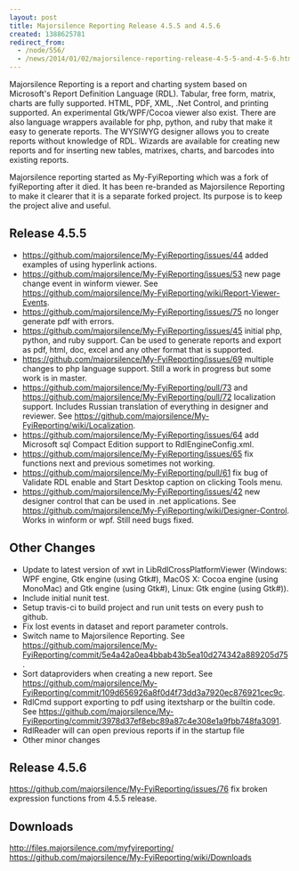 ```yaml
---
layout: post
title: Majorsilence Reporting Release 4.5.5 and 4.5.6
created: 1388625781
redirect_from:
  - /node/556/
  - /news/2014/01/02/majorsilence-reporting-release-4-5-5-and-4-5-6.html
---
```

Majorsilence Reporting is a report and charting system based on Microsoft's Report Definition Language (RDL). Tabular, free form, matrix, charts are fully supported. HTML, PDF, XML, .Net Control, and printing supported.  An experimental Gtk/WPF/Cocoa viewer also exist.  There are also language wrappers available for php, python, and ruby that make it easy to generate reports.  The WYSIWYG designer allows you to create reports without knowledge of RDL. Wizards are available for creating new reports and for inserting new tables, matrixes, charts, and barcodes into existing reports.

Majorsilence reporting started as My-FyiReporting which was a fork of fyiReporting after it died. It has been re-branded as Majorsilence Reporting to make it clearer that it is a separate forked project.  Its purpose is to keep the project alive and useful.

## Release 4.5.5

* https://github.com/majorsilence/My-FyiReporting/issues/44 added examples of using hyperlink actions.
* https://github.com/majorsilence/My-FyiReporting/issues/53 new page change event in winform viewer.  See https://github.com/majorsilence/My-FyiReporting/wiki/Report-Viewer-Events.
* https://github.com/majorsilence/My-FyiReporting/issues/75 no longer generate pdf with errors.
* https://github.com/majorsilence/My-FyiReporting/issues/45 initial php, python, and ruby support.  Can be used to generate reports and export as pdf, html, doc, excel and any other format that is supported.
* https://github.com/majorsilence/My-FyiReporting/issues/69 multiple changes to php language support.  Still a work in progress but some work is in master.
* https://github.com/majorsilence/My-FyiReporting/pull/73 and https://github.com/majorsilence/My-FyiReporting/pull/72 localization support.  Includes Russian translation of everything in designer and reviewer.  See https://github.com/majorsilence/My-FyiReporting/wiki/Localization.
* https://github.com/majorsilence/My-FyiReporting/issues/64 add Microsoft sql Compact Edition support to RdlEngineConfig.xml.
* https://github.com/majorsilence/My-FyiReporting/issues/65 fix functions next and previous sometimes not working.
* https://github.com/majorsilence/My-FyiReporting/pull/61 fix bug of Validate RDL enable and Start Desktop caption on clicking Tools menu.
* https://github.com/majorsilence/My-FyiReporting/issues/42 new designer control that can be used in .net applications.  See https://github.com/majorsilence/My-FyiReporting/wiki/Designer-Control.  Works in winform or wpf.  Still need bugs fixed.

## Other Changes
* Update to latest version of xwt in LibRdlCrossPlatformViewer (Windows: WPF engine, Gtk engine (using Gtk#), MacOS X: Cocoa engine (using MonoMac) and Gtk engine (using Gtk#), Linux: Gtk engine (using Gtk#)).
* Include initial nunit test.
* Setup travis-ci to build project and run unit tests on every push to github.
* Fix lost events in dataset and report parameter controls.
* Switch name to Majorsilence Reporting.  See https://github.com/majorsilence/My-FyiReporting/commit/5e4a42a0ea4bbab43b5ea10d274342a889205d75.
* Sort dataproviders when creating a new report.  See https://github.com/majorsilence/My-FyiReporting/commit/109d656926a8f0d4f73dd3a7920ec876921cec9c.
* RdlCmd support exporting to pdf using itextsharp or the builtin code.  See https://github.com/majorsilence/My-FyiReporting/commit/3978d37ef8ebc89a87c4e308e1a9fbb748fa3091.
* RdlReader will can open previous reports if in the startup file
* Other minor changes


## Release 4.5.6

https://github.com/majorsilence/My-FyiReporting/issues/76 fix broken expression functions from 4.5.5 release.


## Downloads
http://files.majorsilence.com/myfyireporting/
https://github.com/majorsilence/My-FyiReporting/wiki/Downloads
